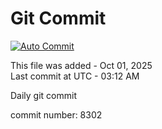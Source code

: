 # Git Commit
[![Auto Commit](https://github.com/MahbubHS/active/actions/workflows/main.yml/badge.svg)](https://github.com/MahbubHS/active/actions/workflows/main.yml)

This file was added - Oct 01, 2025  
Last commit at UTC - 03:12 AM

Daily git commit

commit number: 8302

